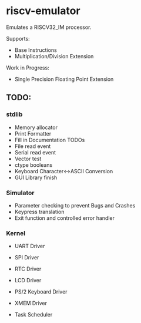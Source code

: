 # riscv-emulator

Emulates a RISCV32_IM processor.

Supports:
- Base Instructions
- Multiplication/Division Extension

Work in Progress:
- Single Precision Floating Point Extension


## TODO:

### stdlib
- Memory allocator
- Print Formatter
- Fill in Documentation TODOs
- File read event
- Serial read event
- Vector test
- ctype booleans
- Keyboard Character<->ASCII Conversion
- GUI Library finish

### Simulator

- Parameter checking to prevent Bugs and Crashes
- Keypress translation
- Exit function and controlled error handler

### Kernel

- UART Driver
- SPI Driver
- RTC Driver
- LCD Driver
- PS/2 Keyboard Driver
- XMEM Driver

- Task Scheduler
